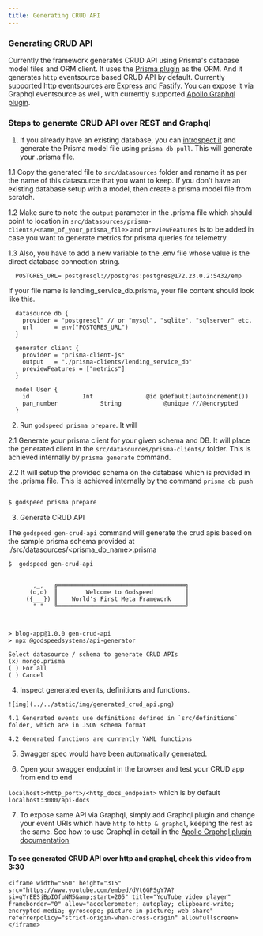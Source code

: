 ```yaml
---
title: Generating CRUD API
---
```


### Generating CRUD API

Currently the framework generates CRUD API using Prisma's database model files and ORM client. It uses the [Prisma plugin](./datasources/datasource-plugins/Prisma%20Datasource.md) as the ORM. And it generates `http` eventsource based CRUD API by default. Currently supported http eventsources are [Express](./event-sources/event-source-plugins/Express%20Http%20Eventsource.md) and [Fastify](./event-sources/event-source-plugins/Fastify%20Eventsource.md). You can expose it via Graphql eventsource as well, with currently supported [Apollo Graphql plugin](./event-sources/event-source-plugins/Apollo%20GraphQl%20Eventsource.md).   


### Steps to generate CRUD API over REST and Graphql
1. If you already have an existing database, you can [introspect it](https://www.prisma.io/docs/getting-started/setup-prisma/add-to-existing-project/relational-databases/introspection-typescript-postgresql) and generate the Prisma model file using `prisma db pull`. This will generate your .prisma file. 
  
  1.1 Copy the generated file to `src/datasources` folder and rename it as per the name of this datasource that you want to keep. If you don't have an existing database setup with a model, then create a prisma model file from scratch. 
  
  1.2 Make sure to note the `output` parameter in the .prisma file which should point to location in `src/datasources/prisma-clients/<name_of_your_prisma_file>` and `previewFeatures` is to be added in case you want to generate metrics for prisma queries for telemetry. 

  1.3 Also, you have to add a new variable to the .env file whose value is the direct database connection string.
  ```
    POSTGRES_URL= postgresql://postgres:postgres@172.23.0.2:5432/emp
  ```
If your file name is lending_service_db.prisma, your file content should look like this. 
  ```prisma
    datasource db {
      provider = "postgresql" // or "mysql", "sqlite", "sqlserver" etc.
      url      = env("POSTGRES_URL")
    }

    generator client {
      provider = "prisma-client-js"
      output   = "./prisma-clients/lending_service_db"
      previewFeatures = ["metrics"]
    }

    model User {
      id               Int               @id @default(autoincrement())
      pan_number            String            @unique ///@encrypted
    }
  ```
2. Run `godspeed prisma prepare`. It will 

  2.1 Generate your prisma client for your given schema and DB. It will place the generated client in the `src/datasources/prisma-clients/` folder. This is achieved internally by `prisma generate` command. 

  2.2 It will setup the provided schema on the database which is provided in the .prisma file. This is achieved internally by the command `prisma db push`

  ```bash

  $ godspeed prisma prepare
  ```
  
3. Generate CRUD API
 
  The `godspeed gen-crud-api` command will generate the crud apis based on the sample prisma schema provided at ./src/datasources/<prisma_db_name>.prisma

  ```bash
  $  godspeed gen-crud-api
  ```

```

       ,_,   ╔════════════════════════════════════╗
      (o,o)  ║        Welcome to Godspeed         ║
     ({___}) ║    World's First Meta Framework    ║
       " "   ╚════════════════════════════════════╝



> blog-app@1.0.0 gen-crud-api
> npx @godspeedsystems/api-generator

Select datasource / schema to generate CRUD APIs
(x) mongo.prisma
( ) For all
( ) Cancel

```
  4. Inspect generated events, definitions and functions.

    ![img](../../static/img/generated_crud_api.png)

    4.1 Generated events use definitions defined in `src/definitions` folder, which are in JSON schema format
    
    4.2 Generated functions are currently YAML functions

  5. Swagger spec would have been automatically generated. 

  6. Open your swagger endpoint in the browser and test your CRUD app from end to end
  
   `localhost:<http_port>/<http_docs_endpoint>` which is by default `localhost:3000/api-docs`

  7. To expose same API via Graphql, simply add Graphql plugin and change your event URIs which have `http` to `http & graphql`, keeping the rest as the same. See how to use Graphql in detail in the [Apollo Graphql plugin documentation](./event-sources/event-source-plugins/Apollo%20GraphQl%20Eventsource.md)

  #### To see generated CRUD API over http and graphql, check this video from 3:30

    <iframe width="560" height="315" src="https://www.youtube.com/embed/dVt6GPSgY7A?si=gYrEESjBpIOfuNM5&amp;start=205" title="YouTube video player" frameborder="0" allow="accelerometer; autoplay; clipboard-write; encrypted-media; gyroscope; picture-in-picture; web-share" referrerpolicy="strict-origin-when-cross-origin" allowfullscreen></iframe>
